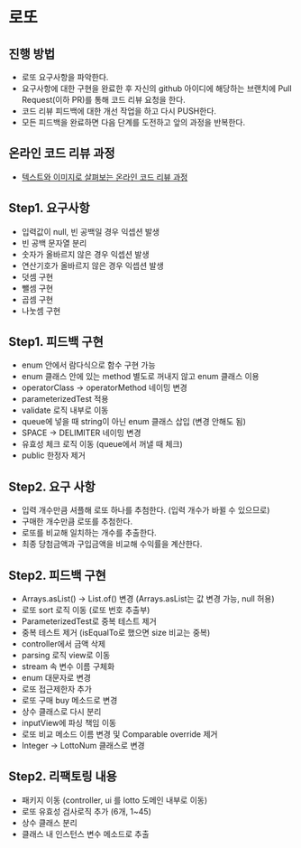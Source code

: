 # 로또
## 진행 방법
* 로또 요구사항을 파악한다.
* 요구사항에 대한 구현을 완료한 후 자신의 github 아이디에 해당하는 브랜치에 Pull Request(이하 PR)를 통해 코드 리뷰 요청을 한다.
* 코드 리뷰 피드백에 대한 개선 작업을 하고 다시 PUSH한다.
* 모든 피드백을 완료하면 다음 단계를 도전하고 앞의 과정을 반복한다.

## 온라인 코드 리뷰 과정
* [텍스트와 이미지로 살펴보는 온라인 코드 리뷰 과정](https://github.com/next-step/nextstep-docs/tree/master/codereview)

## Step1. 요구사항
* 입력값이 null, 빈 공백일 경우 익셉션 발생
* 빈 공백 문자열 분리
* 숫자가 올바르지 않은 경우 익셉션 발생
* 연산기호가 올바르지 않은 경우 익셉션 발생
* 덧셈 구현
* 뺄셈 구현
* 곱셈 구현
* 나눗셈 구현

## Step1. 피드백 구현
* enum 안에서 람다식으로 함수 구현 가능
* enum 클래스 안에 있는 method 별도로 꺼내지 않고 enum 클래스 이용
* operatorClass -> operatorMethod 네이밍 변경
* parameterizedTest 적용
* validate 로직 내부로 이동
* queue에 넣을 때 string이 아닌 enum 클래스 삽입 (변경 안해도 됨)
* SPACE -> DELIMITER 네이밍 변경
* 유효성 체크 로직 이동 (queue에서 꺼낼 때 체크)
* public 한정자 제거

## Step2. 요구 사항
* 입력 개수만큼 셔플해 로또 하나를 추첨한다. (입력 개수가 바뀔 수 있으므로)
* 구매한 개수만큼 로또를 추첨한다.
* 로또를 비교해 일치하는 개수를 추출한다.
* 최종 당첨금액과 구입금액을 비교해 수익률을 계산한다.

## Step2. 피드백 구현
* Arrays.asList() -> List.of() 변경 (Arrays.asList는 값 변경 가능, null 허용)
* 로또 sort 로직 이동 (로또 번호 추출부)
* ParameterizedTest로 중복 테스트 제거
* 중복 테스트 제거 (isEqualTo로 했으면 size 비교는 중복)
* controller에서 금액 삭제
* parsing 로직 view로 이동
* stream 속 변수 이름 구체화
* enum 대문자로 변경
* 로또 접근제한자 추가
* 로또 구매 buy 메소드로 변경
* 상수 클래스로 다시 분리
* inputView에 파싱 책임 이동
* 로또 비교 메소드 이름 변경 및 Comparable override 제거 
* Integer -> LottoNum 클래스로 변경


## Step2. 리팩토링 내용
* 패키지 이동 (controller, ui 를 lotto 도메인 내부로 이동)
* 로또 유효성 검사로직 추가 (6개, 1~45)
* 상수 클래스 분리
* 클래스 내 인스턴스 변수 메소드로 추출